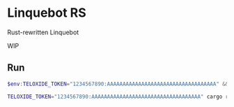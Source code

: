 # Linquebot RS

Rust-rewritten Linquebot

WIP

## Run

```powershell
$env:TELOXIDE_TOKEN="1234567890:AAAAAAAAAAAAAAAAAAAAAAAAAAAAAAAAAAA" && cargo run
```

```bash
TELOXIDE_TOKEN="1234567890:AAAAAAAAAAAAAAAAAAAAAAAAAAAAAAAAAAA" cargo run
```
